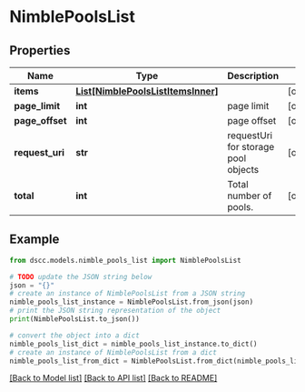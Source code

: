 # NimblePoolsList


## Properties

Name | Type | Description | Notes
------------ | ------------- | ------------- | -------------
**items** | [**List[NimblePoolsListItemsInner]**](NimblePoolsListItemsInner.md) |  | [optional] 
**page_limit** | **int** | page limit | [optional] 
**page_offset** | **int** | page offset | [optional] 
**request_uri** | **str** | requestUri for storage pool objects | [optional] 
**total** | **int** | Total number of pools. | [optional] 

## Example

```python
from dscc.models.nimble_pools_list import NimblePoolsList

# TODO update the JSON string below
json = "{}"
# create an instance of NimblePoolsList from a JSON string
nimble_pools_list_instance = NimblePoolsList.from_json(json)
# print the JSON string representation of the object
print(NimblePoolsList.to_json())

# convert the object into a dict
nimble_pools_list_dict = nimble_pools_list_instance.to_dict()
# create an instance of NimblePoolsList from a dict
nimble_pools_list_from_dict = NimblePoolsList.from_dict(nimble_pools_list_dict)
```
[[Back to Model list]](../README.md#documentation-for-models) [[Back to API list]](../README.md#documentation-for-api-endpoints) [[Back to README]](../README.md)


